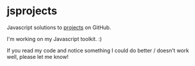 jsprojects
==========

Javascript solutions to [projects](https://github.com/jonnykry/Projects) on GitHub.

I'm working on my Javascript toolkit.  :)

If you read my code and notice something I could do better / doesn't work well, please let me know!
